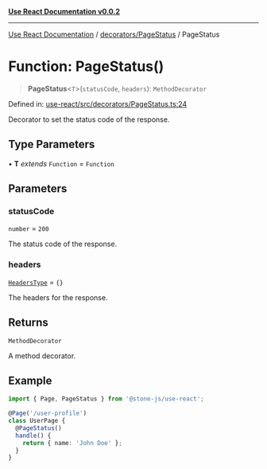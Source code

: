 [**Use React Documentation v0.0.2**](../../../README.md)

***

[Use React Documentation](../../../modules.md) / [decorators/PageStatus](../README.md) / PageStatus

# Function: PageStatus()

> **PageStatus**\<`T`\>(`statusCode`, `headers`): `MethodDecorator`

Defined in: [use-react/src/decorators/PageStatus.ts:24](https://github.com/stonemjs/use-react/blob/27c0c592da81eceb639bfca4a4a8f24a448ad89c/src/decorators/PageStatus.ts#L24)

Decorator to set the status code of the response.

## Type Parameters

• **T** *extends* `Function` = `Function`

## Parameters

### statusCode

`number` = `200`

The status code of the response.

### headers

[`HeadersType`](../../../declarations/type-aliases/HeadersType.md) = `{}`

The headers for the response.

## Returns

`MethodDecorator`

A method decorator.

## Example

```typescript
import { Page, PageStatus } from '@stone-js/use-react';

@Page('/user-profile')
class UserPage {
  @PageStatus()
  handle() {
    return { name: 'John Doe' };
  }
}
```
